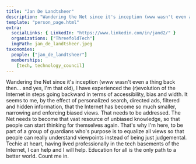 ```yaml
---
title: "Jan De Landtsheer"
description: "Wandering the Net since it's inception (www wasn't even a thing back then... and...."
template: "person_page.html"
extra:
  socialLinks: { LinkedIn: "https://www.linkedin.com/in/jand2/" }
  organizations: ["ThreefoldTech"]
  imgPath: jan_de_landtsheer.jpeg
taxonomies:
  people: ["jan_de_landtsheer"]
  memberships:
    [tech, technology_council]
---
```


Wandering the Net since it's inception (www wasn't even a thing back then... and yes, I'm that old), I have experienced the (r)evolution of the Internet in steps going backward in terms of accessibility, bias and width. It seems to me, by the effect of personalized search, directed ads, filtered and hidden information, that the Internet has become so much smaller, narrowing and enforcing biased views. That needs to be addressed. The Net needs to become that vast resource of unbiased knowledge, so that people can start thinking for themselves again. That's why I'm here, to be part of a group of guardians who's purpose is to equalize all views so that people can really understand viewpoints instead of being just judgemental. Techie at heart, having lived professionally in the tech basements of the Internet, I can help and I will help. Education for all is the only path to a better world. Count me in.
